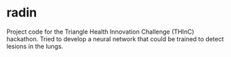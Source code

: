 # radin
Project code for the Triangle Health Innovation Challenge (THInC) hackathon. Tried to develop a neural network that could be trained to detect lesions in the lungs.
